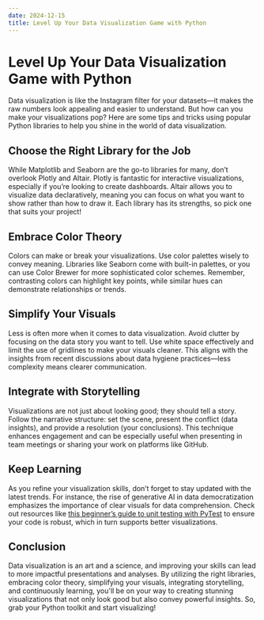 ```yaml
---
date: 2024-12-15
title: Level Up Your Data Visualization Game with Python
---
```


# Level Up Your Data Visualization Game with Python

Data visualization is like the Instagram filter for your datasets—it makes the raw numbers look appealing and easier to understand. But how can you make your visualizations pop? Here are some tips and tricks using popular Python libraries to help you shine in the world of data visualization.

## Choose the Right Library for the Job

<!-- more -->
While Matplotlib and Seaborn are the go-to libraries for many, don’t overlook Plotly and Altair. Plotly is fantastic for interactive visualizations, especially if you’re looking to create dashboards. Altair allows you to visualize data declaratively, meaning you can focus on what you want to show rather than how to draw it. Each library has its strengths, so pick one that suits your project!

## Embrace Color Theory

Colors can make or break your visualizations. Use color palettes wisely to convey meaning. Libraries like Seaborn come with built-in palettes, or you can use Color Brewer for more sophisticated color schemes. Remember, contrasting colors can highlight key points, while similar hues can demonstrate relationships or trends.

## Simplify Your Visuals

Less is often more when it comes to data visualization. Avoid clutter by focusing on the data story you want to tell. Use white space effectively and limit the use of gridlines to make your visuals cleaner. This aligns with the insights from recent discussions about data hygiene practices—less complexity means clearer communication.

## Integrate with Storytelling

Visualizations are not just about looking good; they should tell a story. Follow the narrative structure: set the scene, present the conflict (data insights), and provide a resolution (your conclusions). This technique enhances engagement and can be especially useful when presenting in team meetings or sharing your work on platforms like GitHub.

## Keep Learning

As you refine your visualization skills, don’t forget to stay updated with the latest trends. For instance, the rise of generative AI in data democratization emphasizes the importance of clear visuals for data comprehension. Check out resources like [this beginner’s guide to unit testing with PyTest](https://www.kdnuggets.com/beginners-guide-unit-testing-python-code-pytest) to ensure your code is robust, which in turn supports better visualizations.

## Conclusion

Data visualization is an art and a science, and improving your skills can lead to more impactful presentations and analyses. By utilizing the right libraries, embracing color theory, simplifying your visuals, integrating storytelling, and continuously learning, you'll be on your way to creating stunning visualizations that not only look good but also convey powerful insights. So, grab your Python toolkit and start visualizing!